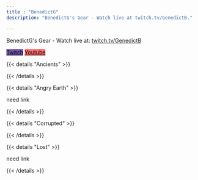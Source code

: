 ```yaml
---
title : "BenedictG"
description: "BenedictG's Gear - Watch live at twitch.tv/GenedictB."

---
```

BenedictG's Gear - Watch live at: <a href="https://twitch.tv/genedictb" target="_blank">twitch.tv/GenedictB</a>

 <a class="btn btn-primary btn-lg px-4 mb-2" style="color:black;background-color:#6441a5e1;" href="https://twitch.tv/genedictb"
        target="_blank" role="button">Twitch</a>
         <a class="btn btn-primary btn-lg px-4 mb-2" style="color:black;background-color:#ff000091;" href="https://www.youtube.com/channel/UCyArLhYmg39WJCk3TFROWOw"
        target="_blank" role="button">Youtube</a>

{{< details "Ancients" >}}

<div style="height:800px;">
  <div id="player" style="z-index:0;"></div>
<script>
  // 2. This code loads the IFrame Player API code asynchronously.
  var tag = document.createElement('script');
  tag.src = "https://www.youtube.com/iframe_api";
  var firstScriptTag = document.getElementsByTagName('script')[0];
  firstScriptTag.parentNode.insertBefore(tag, firstScriptTag);
  // 3. This function creates an <iframe> (and YouTube player)
  //    after the API code downloads.
  var player;
  function onYouTubeIframeAPIReady() {
    player = new YT.Player('player', {
      height: '100%',
      width: '100%',
      videoId: 'BV0VD0vLqqM',
      playerVars: { 'autoplay': 1, 'playsinline': 1, 'loop': 1, 'muted': 0},
      events: {
        'onReady': onPlayerReady
      }
    });
  }
  // 4. The API will call this function when the video player is ready.
  function onPlayerReady(event) {
    event.target.mute();
    event.target.playVideo();
  }
</script>
    
{{< /details >}}

{{< details "Angry Earth" >}}

need link
    
{{< /details >}}

{{< details "Corrupted" >}}

<div style="height:800px;">
  <div id="player" style="z-index:0;"></div>
<script>
  // 2. This code loads the IFrame Player API code asynchronously.
  var tag = document.createElement('script');
  tag.src = "https://www.youtube.com/iframe_api";
  var firstScriptTag = document.getElementsByTagName('script')[0];
  firstScriptTag.parentNode.insertBefore(tag, firstScriptTag);
  // 3. This function creates an <iframe> (and YouTube player)
  //    after the API code downloads.
  var player;
  function onYouTubeIframeAPIReady() {
    player = new YT.Player('player', {
      height: '100%',
      width: '100%',
      videoId: 'EARCuvPWfZE',
      playerVars: { 'autoplay': 1, 'playsinline': 1, 'loop': 1, 'muted': 0},
      events: {
        'onReady': onPlayerReady
      }
    });
  }
  // 4. The API will call this function when the video player is ready.
  function onPlayerReady(event) {
    event.target.mute();
    event.target.playVideo();
  }
</script>
    
{{< /details >}}

{{< details "Lost" >}}

need link
    
{{< /details >}}